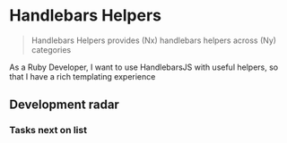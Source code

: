 # Handlebars Helpers

> Handlebars Helpers provides (Nx) handlebars helpers across (Ny) categories

As a Ruby Developer, I want to use HandlebarsJS with useful helpers, so that I have a rich templating experience

## Development radar

### Tasks next on list
